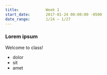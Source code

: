 ```yaml
---
title:            Week 1
start_date:       2017-01-24 00:00:00 -0500
date_range:       1/24 – 1/27
---
```


### Lorem ipsum

Welcome to class!

- dolor
- sit
- amet
